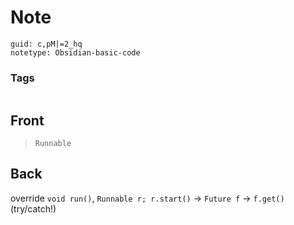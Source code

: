 # Note
```
guid: c,pM|=2_hq
notetype: Obsidian-basic-code
```

### Tags
```
```

## Front
<blockquote>
  <p><code>Runnable</code></p>
</blockquote>

## Back
<p>override <code>void run()</code>, <code>Runnable r; r.start()</code> -> <code>Future<T> f</code> -> <code>f.get()</code>(try/catch!)</p>
